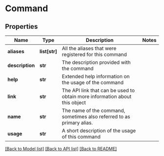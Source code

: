 # Command

## Properties
Name | Type | Description | Notes
------------ | ------------- | ------------- | -------------
**aliases** | **list[str]** | All the aliases that were registered for this command | 
**description** | **str** | The description provided with the command | 
**help** | **str** | Extended help information on the usage of the command | 
**link** | **str** | The API link that can be used to obtain more information about this object | 
**name** | **str** | The name of the command, sometimes also referred to as primary alias. | 
**usage** | **str** | A short description of the usage of this command | 

[[Back to Model list]](../README.md#documentation-for-models) [[Back to API list]](../README.md#documentation-for-api-endpoints) [[Back to README]](../README.md)


